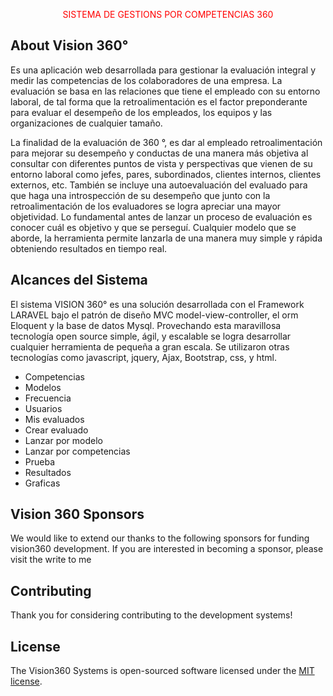 <p align="center" style="color:red">
    SISTEMA DE GESTIONS POR COMPETENCIAS 360
</p>

## About Vision 360°
Es una aplicación web desarrollada para gestionar la evaluación integral y  medir las competencias de los colaboradores de una empresa. La evaluación se basa en las relaciones que tiene el empleado con su entorno laboral, de tal forma que la retroalimentación es el factor preponderante para evaluar el desempeño de los empleados, los equipos y las organizaciones de cualquier tamaño.

La finalidad de la evaluación de 360 °, es dar al empleado retroalimentación para mejorar su desempeño y conductas de una manera más objetiva al consultar con diferentes puntos de vista y perspectivas que vienen de su entorno laboral como jefes, pares, subordinados, clientes internos, clientes externos, etc. También se incluye una autoevaluación del evaluado para que haga una introspección de su desempeño que junto con la retroalimentación de los evaluadores se logra apreciar una mayor objetividad. 
Lo fundamental antes de lanzar un proceso de evaluación es conocer cuál es objetivo y que se perseguí. Cualquier modelo que se aborde, la herramienta permite lanzarla de una manera muy simple y rápida obteniendo resultados en tiempo real.

## Alcances del Sistema
El sistema VISION 360° es una solución desarrollada con el Framework LARAVEL bajo el patrón de diseño MVC model-view-controller, el orm Eloquent y la base de datos Mysql. Provechando esta maravillosa tecnología open source simple, ágil, y escalable se logra desarrollar cualquier herramienta de pequeña a gran escala. Se utilizaron otras tecnologías como javascript, jquery, Ajax, Bootstrap, css, y html.

- Competencias
- Modelos
- Frecuencia
- Usuarios
- Mis evaluados
- Crear evaluado
- Lanzar por modelo
- Lanzar por competencias
- Prueba
- Resultados
- Graficas

## Vision 360 Sponsors

We would like to extend our thanks to the following sponsors for funding vision360 development. If you are interested in becoming a sponsor, please visit the write to me

 
## Contributing

Thank you for considering contributing to the development systems! 

## License

The Vision360 Systems is open-sourced software licensed under the [MIT license](https://opensource.org/licenses/MIT).
